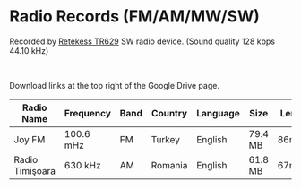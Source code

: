 # Radio Records (FM/AM/MW/SW)

Recorded by [Retekess TR629](https://www.amazon.com/Retekess-Portable-Shortwave-Backlight-Recorder/dp/B09N8N36BX) SW radio device. (Sound quality 128 kbps 44.10 kHz)

<br>

Download links at the top right of the Google Drive page.

Radio Name | Frequency | Band | Country | Language | Size | Length | Record Date | Link |
--- | --- | --- | --- | --- | --- | --- | --- | --- |
Joy FM | 100.6 mHz | FM | Turkey | English | 79.4 MB | 86m43s | 18.05.2022 | [Download](https://drive.google.com/file/d/1RUY1LivsgCagstAtxzX0E_5YuVOhw05-/view?usp=sharing) |
Radio Timişoara | 630 kHz | AM | Romania | English | 61.8 MB | 67m30s | 19.05.2022 | [Download](https://drive.google.com/file/d/12RxFrukUnCsV1exFMjpTmEOfVelI4TL2/view?usp=sharing) |
